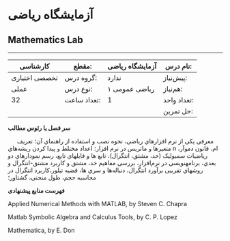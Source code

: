 # آزمایشگاه ریاضی
## Mathematics Lab
_______________________________________________________________________________
| کارشناسی      | مقطع:       | آزمایشگاه ریاضی | نام درس:    |
| ------------- | ----------- | --------------- | ----------- |
| تخصصی اختیاری | گروه درس:   | ندارد           | پیش‌نیاز:   |
| عملی          | نوع درس:    | ریاضی عمومی ۱   | هم‌نیاز:    |
| 32            | تعداد ساعت: | 1               | تعداد واحد: |
|               |             |                 | حل تمرین:   |

**سر فصل یا رئوس مطالب**

`	`معرفی یکی از نرم افزارهاي ریاضی، نحوه نصب و استفاده از راهنماي آن؛ تعریف متغیرها و ماتریس در نرم افزار؛ اعداد مختلط و پیدا کردن ریشه‌هاي n ام، قانون دموآر، ریاضیات سمبولیک (حد، مشتق، انتگرال)، تابع ها و فایلهاي تابع، رسم نمودارهاي دو بعدي، برنامهنویسی در نرم‌افزار، بررسی مفاهیم حد، مشتق و کاربرد مشتق-انتگرال و روشهاي تقریبی برآورد انتگرال، دنباله‌ها و سري ها، قضیه تیلور،کاربرد انتگرال در محاسبه حجم، طول منحنی، گشتاور؛

**فهرست منابع پیشنهادی**

Applied Numerical Methods with MATLAB, by Steven C. Chapra

Matlab Symbolic Algebra and Calculus Tools, by C. P. Lopez

Mathematica, by E. Don 
